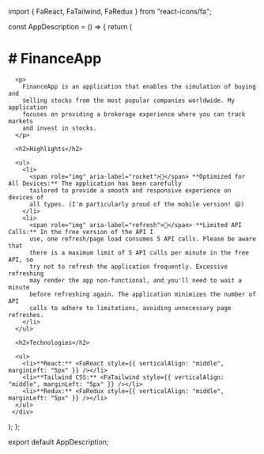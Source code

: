 import { FaReact, FaTailwind, FaRedux } from "react-icons/fa";

const AppDescription = () => {
return (
<div>
<h1># FinanceApp</h1>

      <p>
        FinanceApp is an application that enables the simulation of buying and
        selling stocks from the most popular companies worldwide. My application
        focuses on providing a brokerage experience where you can track markets
        and invest in stocks.
      </p>

      <h2>Highlights</h2>

      <ul>
        <li>
          <span role="img" aria-label="rocket">🚀</span> **Optimized for All Devices:** The application has been carefully
          tailored to provide a smooth and responsive experience on devices of
          all types. (I'm particularly proud of the mobile version! 😄)
        </li>
        <li>
          <span role="img" aria-label="refresh">🔄</span> **Limited API Calls:** In the free version of the API I
          use, one refresh/page load consumes 5 API calls. Please be aware that
          there is a maximum limit of 5 API calls per minute in the free API, so
          try not to refresh the application frequently. Excessive refreshing
          may render the app non-functional, and you'll need to wait a minute
          before refreshing again. The application minimizes the number of API
          calls to adhere to limitations, avoiding unnecessary page refreshes.
        </li>
      </ul>

      <h2>Technologies</h2>

      <ul>
        <li>**React:** <FaReact style={{ verticalAlign: "middle", marginLeft: "5px" }} /></li>
        <li>**Tailwind CSS:** <FaTailwind style={{ verticalAlign: "middle", marginLeft: "5px" }} /></li>
        <li>**Redux:** <FaRedux style={{ verticalAlign: "middle", marginLeft: "5px" }} /></li>
      </ul>
     </div>

);
};

export default AppDescription;
